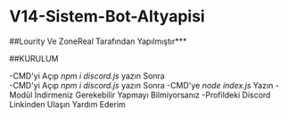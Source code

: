   # V14-Sistem-Bot-Altyapisi

##Lourity Ve ZoneReal Tarafından Yapılmıştır***

  ##KURULUM

-CMD'yi Açıp *npm i discord.js* yazın Sonra                                                                                   
-CMD'yi Açıp *npm i discord.js* yazın Sonra
-CMD'ye *node index.js* Yazın
-Modül İndirmeniz Gerekebilir Yapmayı Bilmiyorsanız
-Profildeki Discord Linkinden Ulaşın Yardım Ederim
